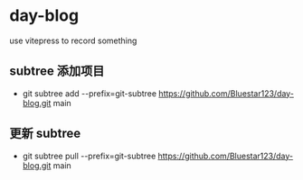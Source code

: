 # day-blog

use vitepress to record something

## subtree 添加项目

- git subtree add --prefix=git-subtree https://github.com/Bluestar123/day-blog.git main

## 更新 subtree

- git subtree pull --prefix=git-subtree https://github.com/Bluestar123/day-blog.git main
